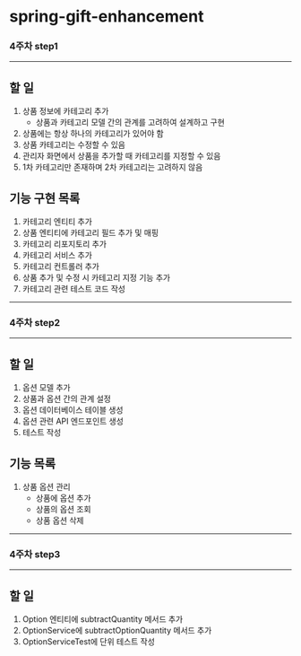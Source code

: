 # spring-gift-enhancement

### 4주차 step1

---
## 할 일
1. 상품 정보에 카테고리 추가
    - 상품과 카테고리 모델 간의 관계를 고려하여 설계하고 구현
2. 상품에는 항상 하나의 카테고리가 있어야 함
3. 상품 카테고리는 수정할 수 있음
4. 관리자 화면에서 상품을 추가할 때 카테고리를 지정할 수 있음
5. 1차 카테고리만 존재하며 2차 카테고리는 고려하지 않음

## 기능 구현 목록
1. 카테고리 엔티티 추가
2. 상품 엔티티에 카테고리 필드 추가 및 매핑
3. 카테고리 리포지토리 추가
4. 카테고리 서비스 추가
5. 카테고리 컨트롤러 추가
6. 상품 추가 및 수정 시 카테고리 지정 기능 추가
7. 카테고리 관련 테스트 코드 작성

---

### 4주차 step2

---
## 할 일
1. 옵션 모델 추가
2. 상품과 옵션 간의 관계 설정
3. 옵션 데이터베이스 테이블 생성
4. 옵션 관련 API 엔드포인트 생성
5. 테스트 작성

## 기능 목록
1. 상품 옵션 관리
   - 상품에 옵션 추가
   - 상품의 옵션 조회
   - 상품 옵션 삭제

---

### 4주차 step3

---
## 할 일
1. Option 엔티티에 subtractQuantity 메서드 추가
2. OptionService에 subtractOptionQuantity 메서드 추가
3. OptionServiceTest에 단위 테스트 작성